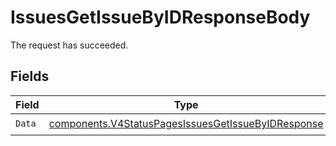# IssuesGetIssueByIDResponseBody

The request has succeeded.


## Fields

| Field                                                                                                                    | Type                                                                                                                     | Required                                                                                                                 | Description                                                                                                              |
| ------------------------------------------------------------------------------------------------------------------------ | ------------------------------------------------------------------------------------------------------------------------ | ------------------------------------------------------------------------------------------------------------------------ | ------------------------------------------------------------------------------------------------------------------------ |
| `Data`                                                                                                                   | [components.V4StatusPagesIssuesGetIssueByIDResponse](../../models/components/v4statuspagesissuesgetissuebyidresponse.md) | :heavy_check_mark:                                                                                                       | N/A                                                                                                                      |